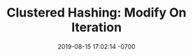 ---
layout: post
title:  "Clustered Hashing: Modify On Iteration"
date:   2019-08-15 17:02:14 -0700
categories: algo
---